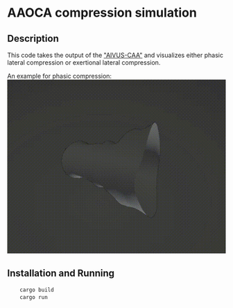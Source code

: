 # AAOCA compression simulation
## Description
This code takes the output of the ["AIVUS-CAA"](https://en.wikipedia.org/wiki/War_(card_game)) and visualizes either phasic lateral compression or exertional lateral compression.

An example for phasic compression:
![Phasic Compression](media/phasic_compression.gif)


## Installation and Running
```bash
    cargo build
    cargo run
```
